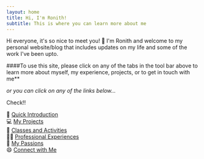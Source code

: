 ```yaml
---
layout: home
title: Hi, I'm Ronith!
subtitle: This is where you can learn more about me
---
```

Hi everyone, it's so nice to meet you! 👋 I'm Ronith and welcome to my personal website/blog that includes updates on my life and some of the work I've been upto. 

####To use this site, please click on any of the tabs in the tool bar above to learn more about myself, my experience, projects, or to get in touch with me**

*or you can click on any of the links below...*

Check!!

👋 [Quick Introduction](https://ronithgan.github.io/aboutme/)       
💻 [My Projects](https://ronithgan.github.io/projects/)       
🏫 [Classes and Activities](https://ronithgan.github.io/education/)         
👨‍💼 [Professional Experiences](https://ronithgan.github.io/experience/)       
🧠 [My Passions](https://ronithgan.github.io/passions/)         
😄 [Connect with Me](https://ronithgan.github.io/connect/)
